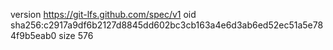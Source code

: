 version https://git-lfs.github.com/spec/v1
oid sha256:c2917a9df6b2127d8845dd602bc3cb163a4e6d3ab6ed52ec51a5e784f9b5eab0
size 576
